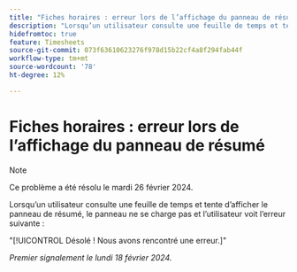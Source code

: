 ```yaml
---
title: "Fiches horaires : erreur lors de l’affichage du panneau de résumé"
description: "Lorsqu’un utilisateur consulte une feuille de temps et tente d’afficher le panneau de résumé, le panneau ne se charge pas et l’utilisateur voit une erreur."
hidefromtoc: true
feature: Timesheets
source-git-commit: 073f63610623276f978d15b22cf4a8f294fab44f
workflow-type: tm+mt
source-wordcount: '78'
ht-degree: 12%

---
```



# Fiches horaires : erreur lors de l’affichage du panneau de résumé

>[!NOTE]
>
>Ce problème a été résolu le mardi 26 février 2024.

Lorsqu’un utilisateur consulte une feuille de temps et tente d’afficher le panneau de résumé, le panneau ne se charge pas et l’utilisateur voit l’erreur suivante :

&quot;[!UICONTROL Désolé ! Nous avons rencontré une erreur.]&quot;

_Premier signalement le lundi 18 février 2024._
